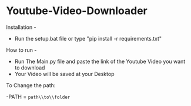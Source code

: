 # Youtube-Video-Downloader

Installation - 

- Run the setup.bat file or type "pip install -r requirements.txt"

How to run - 

- Run The Main.py file and paste the link of the Youtube Video you want to download
- Your Video will be saved at your Desktop

To Change the path:
 
 -PATH = `path\\to\\folder`

